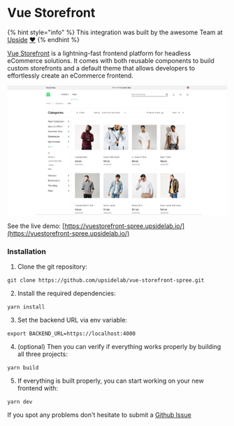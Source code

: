 # Vue Storefront

{% hint style="info" %}
This integration was built by the awesome Team at [Upside](https://upsidelab.io/) [❤️](https://emojipedia.org/red-heart/)
{% endhint %}

[Vue Storefront](https://www.vuestorefront.io/) is a lightning-fast frontend platform for headless eCommerce solutions. It comes with both reusable components to build custom storefronts and a default theme that allows developers to effortlessly create an eCommerce frontend.

![](../.gitbook/assets/screenshot-2021-10-05-at-11.19.20.png)

See the live demo: [https://vuestorefront-spree.upsidelab.io/](https://vuestorefront-spree.upsidelab.io/)

### Installation

1. Clone the git repository:

```text
git clone https://github.com/upsidelab/vue-storefront-spree.git
```

   2.  Install the required dependencies:

```text
yarn install
```

   3. Set the backend URL via env variable:

```text
export BACKEND_URL=https://localhost:4000
```

   4. \(optional\) Then you can verify if everything works properly by building all three projects:

```text
yarn build
```

   5. If everything is built properly, you can start working on your new frontend with:

```text
yarn dev
```

If you spot any problems don't hesitate to submit a [Github Issue](https://github.com/upsidelab/vue-storefront-spree)

